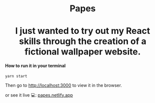 <h1 align="center">Papes</h1>

<h1 align="center">I just wanted to try out my React skills through the creation of a fictional wallpaper website.</h1>

#### How to run it in your terminal

```
yarn start
```

Then go to [http://localhost:3000](http://localhost:3000) to view it in the browser.

or see it live 💻: [papes.netlify.app](https://papes.netlify.app)
